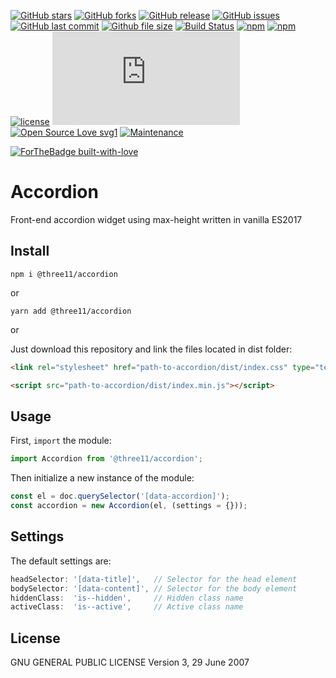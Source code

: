[![GitHub stars](https://img.shields.io/github/stars/three11/accordion.svg?style=social&label=Stars)](https://github.com/three11/accordion)
[![GitHub forks](https://img.shields.io/github/forks/three11/accordion.svg?style=social&label=Fork)](https://github.com/three11/accordion/network#fork-destination-box)
[![GitHub release](https://img.shields.io/github/release/three11/accordion.svg)](https://github.com/three11/accordion/releases/latest)
[![GitHub issues](https://img.shields.io/github/issues/three11/accordion.svg)](https://github.com/three11/accordion/issues)
[![GitHub last commit](https://img.shields.io/github/last-commit/three11/accordion.svg)](https://github.com/three11/accordion/commits/master)
[![Github file size](https://img.shields.io/github/size/three11/accordion/dist/index.min.js.svg)](https://github.com/three11/accordion/)
[![Build Status](https://travis-ci.org/three11/accordion.svg?branch=master)](https://travis-ci.org/three11/accordion)
[![npm](https://img.shields.io/npm/dt/@three11/accordion.svg)](https://www.npmjs.com/package/@three11/accordion)
[![npm](https://img.shields.io/npm/v/@three11/accordion.svg)](https://www.npmjs.com/package/@three11/accordion)
[![license](https://img.shields.io/github/license/three11/accordion.svg)](https://github.com/three11/accordion)
[![Analytics](https://ga-beacon.appspot.com/UA-83446952-1/github.com/three11/accordion/README.md)](https://github.com/three11/accordion/)
[![Open Source Love svg1](https://badges.frapsoft.com/os/v1/open-source.svg?v=103)](https://github.com/three11/accordion/)
[![Maintenance](https://img.shields.io/badge/Maintained%3F-yes-green.svg)](https://github.com/three11/accordion/graphs/commit-activity)

[![ForTheBadge built-with-love](https://ForTheBadge.com/images/badges/built-with-love.svg)](https://github.com/three11/)

# Accordion

Front-end accordion widget using max-height written in vanilla ES2017

## Install

```console
npm i @three11/accordion
```

or

```console
yarn add @three11/accordion
```

or

Just download this repository and link the files located in dist folder:

```html
<link rel="stylesheet" href="path-to-accordion/dist/index.css" type="text/css" media="all" />

<script src="path-to-accordion/dist/index.min.js"></script>
```

## Usage

First, `import` the module:

```javascript
import Accordion from '@three11/accordion';
```

Then initialize a new instance of the module:

```javascript
const el = doc.querySelector('[data-accordion]');
const accordion = new Accordion(el, (settings = {}));
```

## Settings

The default settings are:

```javascript
headSelector: '[data-title]',   // Selector for the head element
bodySelector: '[data-content]', // Selector for the body element
hiddenClass:  'is--hidden',     // Hidden class name
activeClass:  'is--active',     // Active class name
```

## License

GNU GENERAL PUBLIC LICENSE
Version 3, 29 June 2007
